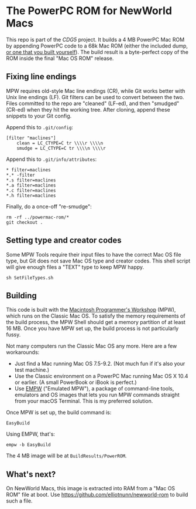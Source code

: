 The PowerPC ROM for NewWorld Macs
=================================
This repo is part of the *CDG5* project. It builds a 4 MB PowerPC Mac ROM by appending PowerPC code to a 68k Mac ROM (either the included dump, [or one that you built yourself](https://github.com/elliotnunn/mac-rom)). The build result is a byte-perfect copy of the ROM inside the final "Mac OS ROM" release.

Fixing line endings
-------------------

MPW requires old-style Mac line endings (CR), while Git works better with Unix line endings (LF). Git filters can be used to convert between the two. Files committed to the repo are "cleaned" (LF-ed), and then "smudged" (CR-ed) when they hit the working tree. After cloning, append these snippets to your Git config.

Append this to `.git/config`:

	[filter "maclines"]
		clean = LC_CTYPE=C tr \\\\r \\\\n
		smudge = LC_CTYPE=C tr \\\\n \\\\r

Append this to `.git/info/attributes`:

	* filter=maclines
	*.* -filter
	*.s filter=maclines
	*.a filter=maclines
	*.c filter=maclines
	*.h filter=maclines

Finally, do a once-off "re-smudge":

	rm -rf ../powermac-rom/*
	git checkout .

Setting type and creator codes
------------------------------

Some MPW Tools require their input files to have the correct Mac OS file type, but Git does not save Mac OS type and creator codes. This shell script will give enough files a "TEXT" type to keep MPW happy.

	sh SetFileTypes.sh

Building
--------
This code is built with the [Macintosh Programmer's Workshop](https://en.wikipedia.org/wiki/Macintosh_Programmer%27s_Workshop) (MPW), which runs on the Classic Mac OS. To satisfy the memory requirements of the build process, the MPW Shell should get a memory partition of at least 16 MB. Once you have MPW set up, the build process is not particularly fussy.

Not many computers run the Classic Mac OS any more. Here are a few workarounds:

* Just find a Mac running Mac OS 7.5-9.2. (Not much fun if it's also your test machine.)
* Use the Classic environment on a PowerPC Mac running Mac OS X 10.4 or earlier. (A small PowerBook or iBook is perfect.)
* Use [EMPW](https://github.com/elliotnunn/empw) ("Emulated MPW"), a package of command-line tools, emulators and OS images that lets you run MPW commands straight from your macOS Terminal. This is my preferred solution.

Once MPW is set up, the build command is:

	EasyBuild

Using EMPW, that's:

	empw -b EasyBuild

The 4 MB image will be at `BuildResults/PowerROM`.

What's next?
------------
On NewWorld Macs, this image is extracted into RAM from a "Mac OS ROM" file at boot. Use https://github.com/elliotnunn/newworld-rom to build such a file.
